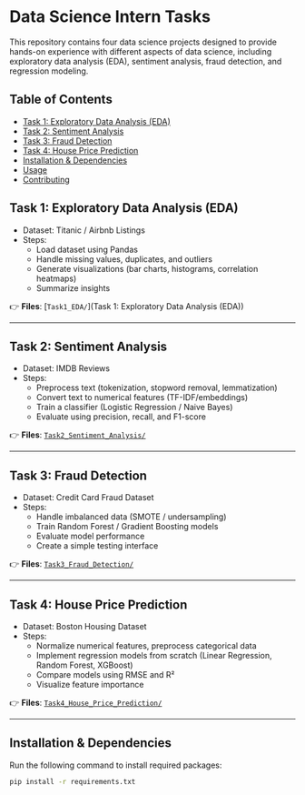 # Data Science Intern Tasks

This repository contains four data science projects designed to provide hands-on experience with different aspects of data science, including exploratory data analysis (EDA), sentiment analysis, fraud detection, and regression modeling.

## Table of Contents
- [Task 1: Exploratory Data Analysis (EDA)](#task-1-exploratory-data-analysis-eda)
- [Task 2: Sentiment Analysis](#task-2-sentiment-analysis)
- [Task 3: Fraud Detection](#task-3-fraud-detection)
- [Task 4: House Price Prediction](#task-4-house-price-prediction)
- [Installation & Dependencies](#installation--dependencies)
- [Usage](#usage)
- [Contributing](#contributing)

## **Task 1: Exploratory Data Analysis (EDA)**
- Dataset: Titanic / Airbnb Listings  
- Steps:
  - Load dataset using Pandas
  - Handle missing values, duplicates, and outliers
  - Generate visualizations (bar charts, histograms, correlation heatmaps)
  - Summarize insights

👉 **Files**: [`Task1_EDA/`](Task 1: Exploratory Data Analysis (EDA))

---

## **Task 2: Sentiment Analysis**
- Dataset: IMDB Reviews  
- Steps:
  - Preprocess text (tokenization, stopword removal, lemmatization)
  - Convert text to numerical features (TF-IDF/embeddings)
  - Train a classifier (Logistic Regression / Naive Bayes)
  - Evaluate using precision, recall, and F1-score

👉 **Files**: [`Task2_Sentiment_Analysis/`](Task2_Sentiment_Analysis/)

---

## **Task 3: Fraud Detection**
- Dataset: Credit Card Fraud Dataset  
- Steps:
  - Handle imbalanced data (SMOTE / undersampling)
  - Train Random Forest / Gradient Boosting models
  - Evaluate model performance
  - Create a simple testing interface

👉 **Files**: [`Task3_Fraud_Detection/`](Task3_Fraud_Detection/)

---

## **Task 4: House Price Prediction**
- Dataset: Boston Housing Dataset  
- Steps:
  - Normalize numerical features, preprocess categorical data
  - Implement regression models from scratch (Linear Regression, Random Forest, XGBoost)
  - Compare models using RMSE and R²
  - Visualize feature importance

👉 **Files**: [`Task4_House_Price_Prediction/`](Task4_House_Price_Prediction/)

---

## Installation & Dependencies
Run the following command to install required packages:

```bash
pip install -r requirements.txt



